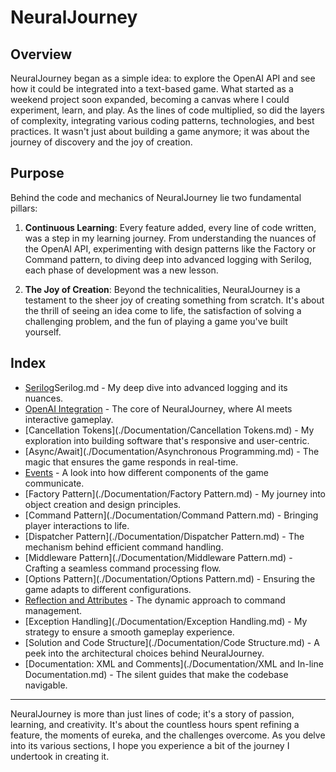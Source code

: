 # NeuralJourney

## Overview

NeuralJourney began as a simple idea: to explore the OpenAI API and see how it could be integrated into a text-based game. What started as a weekend project soon expanded, becoming a canvas where I could experiment, learn, and play. As the lines of code multiplied, so did the layers of complexity, integrating various coding patterns, technologies, and best practices. It wasn't just about building a game anymore; it was about the journey of discovery and the joy of creation.

## Purpose

Behind the code and mechanics of NeuralJourney lie two fundamental pillars:

1. **Continuous Learning**: Every feature added, every line of code written, was a step in my learning journey. From understanding the nuances of the OpenAI API, experimenting with design patterns like the Factory or Command pattern, to diving deep into advanced logging with Serilog, each phase of development was a new lesson.

2. **The Joy of Creation**: Beyond the technicalities, NeuralJourney is a testament to the sheer joy of creating something from scratch. It's about the thrill of seeing an idea come to life, the satisfaction of solving a challenging problem, and the fun of playing a game you've built yourself.

## Index

- [Serilog](./Documentation/)Serilog.md - My deep dive into advanced logging and its nuances.
- [OpenAI Integration](./Documentation/OpenAI.md) - The core of NeuralJourney, where AI meets interactive gameplay.
- [Cancellation Tokens](./Documentation/Cancellation Tokens.md) - My exploration into building software that's responsive and user-centric.
- [Async/Await](./Documentation/Asynchronous Programming.md) - The magic that ensures the game responds in real-time.
- [Events](./Documentation/Events.md) - A look into how different components of the game communicate.
- [Factory Pattern](./Documentation/Factory Pattern.md) - My journey into object creation and design principles.
- [Command Pattern](./Documentation/Command Pattern.md) - Bringing player interactions to life.
- [Dispatcher Pattern](./Documentation/Dispatcher Pattern.md) - The mechanism behind efficient command handling.
- [Middleware Pattern](./Documentation/Middleware Pattern.md) - Crafting a seamless command processing flow.
- [Options Pattern](./Documentation/Options Pattern.md) - Ensuring the game adapts to different configurations.
- [Reflection and Attributes](./Documentation/) - The dynamic approach to command management.
- [Exception Handling](./Documentation/Exception Handling.md) - My strategy to ensure a smooth gameplay experience.
- [Solution and Code Structure](./Documentation/Code Structure.md) - A peek into the architectural choices behind NeuralJourney.
- [Documentation: XML and Comments](./Documentation/XML and In-line Documentation.md) - The silent guides that make the codebase navigable.

---

NeuralJourney is more than just lines of code; it's a story of passion, learning, and creativity. It's about the countless hours spent refining a feature, the moments of eureka, and the challenges overcome. As you delve into its various sections, I hope you experience a bit of the journey I undertook in creating it.

